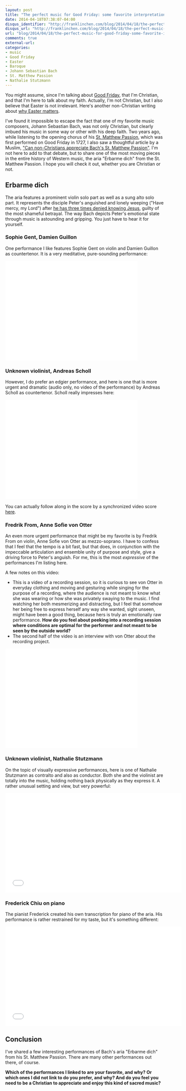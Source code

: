 ```yaml
---
layout: post
title: "The perfect music for Good Friday: some favorite interpretations of Bach's \"Erbarme dich\" from the St. Matthew Passion"
date: 2014-04-18T07:38:07-04:00
disqus_identifier: "http://franklinchen.com/blog/2014/04/18/the-perfect-music-for-good-friday-some-favorite-interpretations-of-bachs-erbarme-dich-from-the-st-matthew-passion/"
disqus_url: "http://franklinchen.com/blog/2014/04/18/the-perfect-music-for-good-friday-some-favorite-interpretations-of-bachs-erbarme-dich-from-the-st-matthew-passion/"
url: "blog/2014/04/18/the-perfect-music-for-good-friday-some-favorite-interpretations-of-bachs-erbarme-dich-from-the-st-matthew-passion/"
comments: true
external-url: 
categories:
- music
- Good Friday
- Easter
- Baroque
- Johann Sebastian Bach
- St. Matthew Passion
- Nathalie Stutzmann
---
```

You might assume, since I'm talking about [Good Friday](http://en.wikipedia.org/wiki/Good_Friday), that I'm Christian, and that I'm here to talk about my faith. Actually, I'm not Christian, but I also believe that Easter is not irrelevant. Here's another non-Christian writing about [why Easter matters](http://www.rsablogs.org.uk/2014/socialbrain/meaning-easter-bunnies/).

I've found it impossible to escape the fact that one of my favorite music composers, Johann Sebastian Bach, was not only Christian, but clearly imbued his music in some way or other with his deep faith. Two years ago, while listening to the opening chorus of his [St. Matthew Passion](http://en.wikipedia.org/wiki/St_Matthew_Passion), which was first performed on Good Friday in 1727, I also saw a thoughtful article by a Muslim, ["Can non-Christians appreciate Bach's St. Matthew Passion"](http://www.telegraph.co.uk/culture/music/opera/9206775/Can-non-Christians-appreciate-Bachs-St-Matthew-Passion.html). I'm not here to add to that debate, but to share one of the most moving pieces in the entire history of Western music, the aria "Erbarme dich" from the St. Matthew Passion. I hope you will check it out, whether you are Christian or not.

<!--more-->

## Erbarme dich

The aria features a prominent violin solo part as well as a sung alto solo part. It represents the disciple Peter's anguished and lonely weeping ("Have mercy, my Lord") after [he has three times denied knowing Jesus](http://biblehub.com/matthew/26-75.htm), guilty of the most shameful betrayal. The way Bach depicts Peter's emotional state through music is astounding and gripping. You just have to hear it for yourself.

### Sophie Gent, Damien Guillon

One performance I like features Sophie Gent on violin and Damien Guillon as countertenor. It is a very meditative, pure-sounding performance:

<iframe width="420" height="315" src="//www.youtube.com/embed/nZb7FcP84CM" frameborder="0" allowfullscreen></iframe>

### Unknown violinist, Andreas Scholl

However, I do prefer an edgier performance, and here is one that is more urgent and dramatic (audio only, no video of the performance) by Andreas Scholl as countertenor. Scholl really impresses here:

<iframe width="420" height="315" src="//www.youtube.com/embed/0WLedpz9a40" frameborder="0" allowfullscreen></iframe>

You can actually follow along in the score by a synchronized video score [here](http://musescore.com/rpbouman/scores/141997).

### Fredrik From, Anne Sofie von Otter

An even more urgent performance that might be my favorite is by Fredrik From on violin, Anne Sofie von Otter as mezzo-soprano. I have to confess that I feel that the tempo is a bit fast, but that does, in conjunction with the impeccable articulation and ensemble unity of purpose and style, give a driving force to Peter's anguish. For me, this is the most *expressive* of the performances I'm listing here.

A few notes on this video:

- This is a video of a recording session, so it is curious to see von Otter in everyday clothing and moving and gesturing while singing for the purpose of a recording, where the audience is not meant to know what she was wearing or how she was privately swaying to the music. I find watching her both mesmerizing and distracting, but I feel that somehow her being free to express herself any way she wanted, sight unseen, might have been a good thing, because hers is truly an emotionally raw performance. **How do you feel about peeking into a recording session where conditions are optimal for the performer and not meant to be seen by the outside world?**
- The second half of the video is an interview with von Otter about the recording project.

<iframe width="420" height="315" src="//www.youtube.com/embed/XR-DFZEBAic" frameborder="0" allowfullscreen></iframe>

### Unknown violinist, Nathalie Stutzmann

On the topic of visually expressive performances, here is one of Nathalie Stutzmann as contralto and also as conductor. Both she and the violinist are totally into the music, holding nothing back physically as they express it. A rather unusual setting and view, but very powerful:

<iframe width="560" height="315" src="//www.youtube.com/embed/Jeil9S2exIU" frameborder="0" allowfullscreen></iframe>

### Frederick Chiu on piano

The pianist Frederick created his own transcription for piano of the aria. His performance is rather restrained for my taste, but it's something different:

<iframe width="560" height="315" src="//www.youtube.com/embed/U3nUvzApF2E" frameborder="0" allowfullscreen></iframe>

## Conclusion

I've shared a few interesting performances of Bach's aria "Erbarme dich" from his St. Matthew Passion. There are many other performances out there, of course.

**Which of the performances I linked to are your favorite, and why? Or which ones I did not link to do you prefer, and why? And do you feel you need to be a Christian to appreciate and enjoy this kind of sacred music?**
